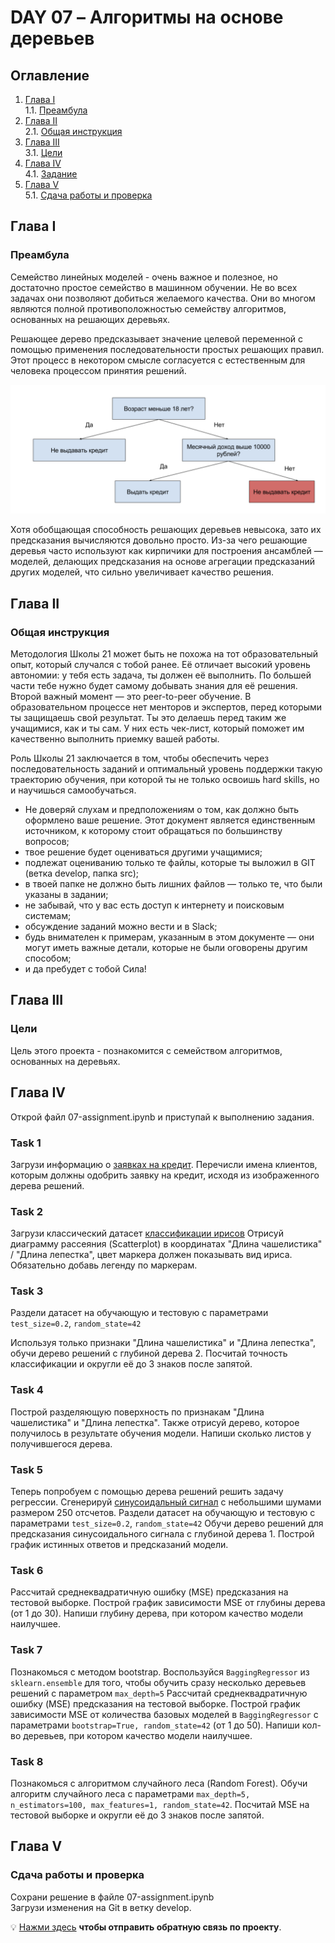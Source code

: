 # DAY 07 – Алгоритмы на основе деревьев
## Оглавление
1. [Глава I](#глава-i) \
    1.1. [Преамбула](#преамбула)
2. [Глава II](#глава-ii) \
    2.1. [Общая инструкция](#общая-инструкция)
3. [Глава III](#глава-iii) \
    3.1. [Цели](#цели)
4. [Глава IV](#глава-iv) \
    4.1. [Задание](#задание)
5. [Глава V](#глава-v) \
    5.1. [Сдача работы и проверка](#сдача-работы-и-проверка)

## Глава I
### Преамбула
Семейство линейных моделей - очень важное и полезное, но достаточно простое семейство в машинном обучении.
Не во всех задачах они позволяют добиться желаемого качества. Они во многом являются полной противоположностью 
семейству алгоритмов, основанных на решающих деревьях.

Решающее дерево предсказывает значение целевой переменной с помощью применения последовательности простых решающих 
правил. Этот процесс в некотором смысле согласуется с естественным для человека процессом принятия решений.

<img src="misc/images/simple-tree.png">

Хотя обобщающая способность решающих деревьев невысока, зато их предсказания вычисляются довольно просто.
Из-за чего решающие деревья часто используют как кирпичики для построения ансамблей — моделей, 
делающих предсказания на основе агрегации предсказаний других моделей, что сильно увеличивает качество решения.

## Глава II
### Общая инструкция

Методология Школы 21 может быть не похожа на тот образовательный опыт, который случался с тобой ранее. Её отличает высокий уровень автономии: у тебя есть задача, ты должен её выполнить. По большей части тебе нужно будет самому добывать знания для её решения. Второй важный момент — это peer-to-peer обучение. В образовательном процессе нет менторов и экспертов, перед которыми ты защищаешь свой результат. Ты это делаешь перед таким же учащимися, как и ты сам. У них есть чек-лист, который поможет им качественно выполнить приемку вашей работы.

Роль Школы 21 заключается в том, чтобы обеспечить через последовательность заданий и оптимальный уровень поддержки такую траекторию обучения, при которой ты не только освоишь hard skills, но и научишься самообучаться.

- Не доверяй слухам и предположениям о том, как должно быть оформлено ваше решение. Этот документ является единственным источником, к которому стоит обращаться по большинству вопросов;
- твое решение будет оцениваться другими учащимися;
- подлежат оцениванию только те файлы, которые ты выложил в GIT (ветка develop, папка src);
- в твоей папке не должно быть лишних файлов — только те, что были указаны в задании;
- не забывай, что у вас есть доступ к интернету и поисковым системам;
- обсуждение заданий можно вести и в Slack;
- будь внимателен к примерам, указанным в этом документе — они могут иметь важные детали, которые не были оговорены другим способом;
- и да пребудет с тобой Сила!



## Глава III
### Цели
Цель этого проекта - познакомится с семейством алгоритмов, основанных на деревьях. 

## Глава IV
Открой файл 07-assignment.ipynb и приступай к выполнению задания.

### Task 1
Загрузи информацию о [заявках на кредит](datasets/credit_scoring.csv). 
Перечисли имена клиентов, которым должны одобрить заявку на кредит, исходя из изображенного дерева решений.

### Task 2
Загрузи классический датасет [классификации ирисов](https://scikit-learn.org/stable/datasets/toy_dataset.html#iris-plants-dataset)
Отрисуй диаграмму рассеяния (Scatterplot) в координатах "Длина чашелистика" / "Длина лепестка", цвет маркера должен 
показывать вид ириса. Обязательно добавь легенду по маркерам. 

### Task 3
Раздели датасет на обучающую и тестовую с параметрами `test_size=0.2`, `random_state=42`

Используя только признаки "Длина чашелистика" и "Длина лепестка", обучи дерево решений с глубиной дерева 2.
Посчитай точность классификации и округли её до 3 знаков после запятой.

### Task 4
Построй разделяющую поверхность по признакам "Длина чашелистика" и "Длина лепестка". 
Также отрисуй дерево, которое получилось в результате обучения модели. 
Напиши сколько листов у получившегося дерева.

### Task 5
Теперь попробуем с помощью дерева решений решить задачу регрессии. Сгенерируй [синусоидальный сигнал](code-samples/dataset.py) 
с небольшими шумами размером 250 отсчетов. Раздели датасет на обучающую и тестовую с параметрами `test_size=0.2`, `random_state=42`
Обучи дерево решений для предсказания синусоидального сигнала c глубиной дерева 1. 
Построй график истинных ответов и предсказаний модели.

### Task 6
Рассчитай среднеквадратичную ошибку (MSE) предсказания на тестовой выборке. Построй график зависимости MSE от глубины дерева
(от 1 до 30). Напиши глубину дерева, при котором качество модели наилучшее. 

### Task 7
Познакомься с методом bootstrap. Воспользуйся `BaggingRegressor` из `sklearn.ensemble` для того, чтобы обучить сразу 
несколько деревьев решений c параметром `max_depth=5`
Рассчитай среднеквадратичную ошибку (MSE) предсказания на тестовой выборке. Построй график зависимости MSE 
от количества базовых моделей в `BaggingRegressor` с параметрами `bootstrap=True, random_state=42` (от 1 до 50). 
Напиши кол-во деревьев, при котором качество модели наилучшее. 

### Task 8
Познакомься с алгоритмом случайного леса (Random Forest). Обучи алгоритм случайного леса с параметрами `max_depth=5, 
n_estimators=100, max_features=1, random_state=42`.
Посчитай MSE на тестовой выборке и округли её до 3 знаков после запятой.

## Глава V
### Сдача работы и проверка
Сохрани решение в файле 07-assignment.ipynb\
Загрузи изменения на Git в ветку develop.

💡 [Нажми здесь](https://forms.gle/UqxFBxxhhtjLQkD46) **чтобы отправить обратную связь по проекту**. 
